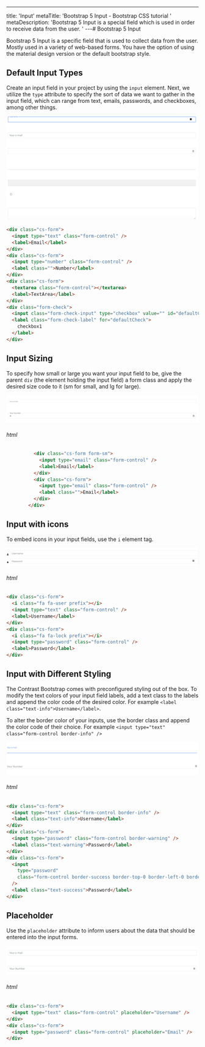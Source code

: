---
title: 'Input'
metaTitle: 'Bootstrap 5 Input - Bootstrap CSS tutorial '
metaDescription: 'Bootstrap 5 Input is a special field which is used in order to receive data from the user. '
---# Bootstrap 5 Input

Bootstrap 5 Input is a specific field that is used to collect data from the user. Mostly used in a variety of web-based forms. You have the option of using the material design version or the default bootstrap style.

## Default Input Types

Create an input field in your project by using the `input` element. Next, we utilize the `type` attribute to specify the sort of data we want to gather in the input field, which can range from text, emails, passwords, and checkboxes, among other things.

![Bootstrap Input Default](./images/input1.png)


<inputExample1 />

```html
<div class="cs-form">
  <input type="text" class="form-control" />
  <label>Email</label>
</div>
<div class="cs-form">
  <input type="number" class="form-control" />
  <label class="">Number</label>
</div>
<div class="cs-form">
  <textarea class="form-control"></textarea>
  <label>TextArea</label>
</div>
<div class="form-check">
  <input class="form-check-input" type="checkbox" value="" id="defaultCheck" />
  <label class="form-check-label" for="defaultCheck">
    checkbox1
  </label>
</div>
```

## Input Sizing

To specify how small or large you want your input field to be, give the parent `div` (the element holding the input field) a form class and apply the desired size code to it (sm for small, and lg for large).

![Bootstrap Input With Sizing](./images/inputsizing.png)

###### html

```html
          <div class="cs-form form-sm">
            <input type="email" class="form-control" />
            <label>Email</label>
          </div>
          <div class="cs-form">
            <input type="email" class="form-control" />
            <label class="">Email</label>
          </div>
        </div>
```

## Input with icons

To embed icons in your input fields, use the `i` element tag.

![Bootstrap Input With Icons](./images/inputwithicons.png)

###### html

```html
<div class="cs-form">
  <i class="fa fa-user prefix"></i>
  <input type="text" class="form-control" />
  <label>Username</label>
</div>
<div class="cs-form">
  <i class="fa fa-lock prefix"></i>
  <input type="password" class="form-control" />
  <label>Password</label>
</div>
```

## Input with Different Styling

The Contrast Bootstrap comes with preconfigured styling out of the box. To modify the text colors of your input field labels, add a text class to the labels and append the color code of the desired color. For example `<label class="text-info">Username</label>`.

To alter the border color of your inputs, use the border class and append the color code of their choice. For example `<input type="text" class="form-control border-info" />`

![Bootstrap Input With Different Styling](./images/inputwithmd.png)

###### html

```html
<div class="cs-form">
  <input type="text" class="form-control border-info" />
  <label class="text-info">Username</label>
</div>
<div class="cs-form">
  <input type="password" class="form-control border-warning" />
  <label class="text-warning">Password</label>
</div>
<div class="cs-form">
  <input
    type="password"
    class="form-control border-success border-top-0 border-left-0 border-right-0"
  />
  <label class="text-success">Password</label>
</div>
```

## Placeholder

Use the `placeholder` attribute to inform users about the data that should be entered into the input forms.

![Bootstrap Input with Placeholder](./images/inputplaceholder.png)

###### html

```html
<div class="cs-form">
  <input type="text" class="form-control" placeholder="Username" />
</div>
<div class="cs-form">
  <input type="password" class="form-control" placeholder="Email" />
</div>
```
